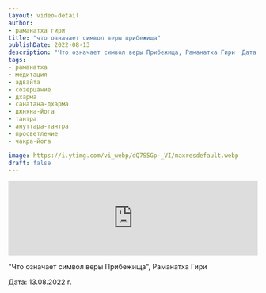 ```yaml
---
layout: video-detail
author:
- раманатха гири
title: "что означает символ веры прибежища"
publishDate: 2022-08-13
description: "Что означает символ веры Прибежища, Раманатха Гири  Дата  13.08.2022 г."
tags: 
- раманатха
- медитация
- адвайта
- созерцание
- дхарма
- санатана-дхарма
- джняна-йога
- тантра
- ануттара-тантра
- просветление
- чакра-йога

image: https://i.ytimg.com/vi_webp/dQ7S5Gp-_VI/maxresdefault.webp
draft: false
---
```


<iframe width="100%" src="https://www.youtube.com/embed/dQ7S5Gp-_VI" frameborder="0" allowfullscreen=""></iframe> 

 "Что означает символ веры Прибежища", Раманатха Гири

 Дата: 13.08.2022 г.

  

 